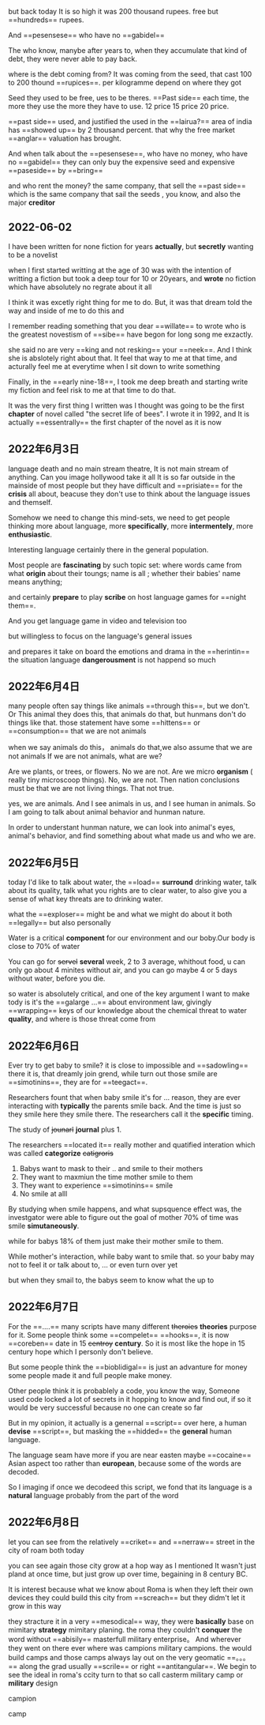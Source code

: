 but back today It is so high it was 200 thousand rupees. free but ==hundreds==  rupees.

And ==pesensese== who have no ==gabidel==

The who know, manybe after years to, when they accumulate that kind of debt, they were never able to pay back. 

where is the debt coming from?
It was coming from the seed, that cast 100 to 200 thound ==rupices==. per kilogramme depend on where they got

Seed they used to be free, ues to be theres.
==Past side== each time, the more they use the more they have to use. 12 price 15 price 20 price.

==past side== used, and justified the used in the  ==lairua?== area of india has ==showed up== by 2 thousand percent. that why the free market ==anglar== valuation has brought.

And when talk about the ==pesensese==, who have no money, who have no ==gabidel==
they can only buy the expensive seed and expensive ==paseside== by ==bring==

and who rent the money? the same company, that sell the ==past side== which is  the same company that sail the seeds 
, you know, and also the major **creditor**


## 2022-06-02
I have been written for none fiction for years **actually**, but **secretly** wanting to be a novelist

when I first started writting at the age of 30 was with the intention of writting a fiction
but took a deep tour for 10 or 20years, and **wrote** no fiction
which have absolutely no regrate about it all

I think it was excetly right thing for me to do. But, it was that dream told the way and inside of me to do this and 

I remember reading something that you dear ==willate== to wrote  who is the greatest novestism of ==sibe== have begon for long song me exzactly.

she said no are very ==king and not resking== your ==neek==.
And I think she is abslotely right about that. It feel  that way to me at that time, and acturally feel me at everytime when I sit down  to write something

Finally, in the ==early nine-18==, 
I took me deep breath and starting write my fiction and feel risk to me at that time to do that.

It was the very first thing I written was I thought was going to be the first **chapter** of novel called "the secret life of bees".
I wrote it in 1992, and It is actually ==essentrally== the first chapter of the novel as it is now


## 2022年6月3日
language death and no main stream theatre, It is not main stream of anything. Can you image hollywood take it all
It is so far outside in the mainside of most people but they have difficult and ==prisiate==  for  the **crisis** all about,
beacuse they don't use to think about the language issues and themself.

Somehow we need to change this mind-sets,
we need to get people thinking more about language, more **specifically**, more **intermentely**, more **enthusiastic**.

Interesting language certainly there in the general population.

Most people are **fascinating** by such topic set: where words came from
what **origin** about their toungs;
name is all ;
whether their babies' name means anything;

and certainly **prepare** to play **scribe** on host language games for ==night them==.

And you get language game in video and television too

but willingless to focus on the language's general issues

and prepares it take on board the emotions  and drama in the ==herintin== the situation language **dangerousment** is not happend so much 

## 2022年6月4日

many people often say things like animals ==through this==, but we don't. Or This animal they does this, that animals do that, but hunmans don't do things like that.
those statement have some  ==hittens== or ==consumption== that we are not animals

when we say animals do this， animals do that,we also assume that we are not animals
If we are not animals, what are we?

Are we plants, or trees, or flowers. No we are not.
Are we micro **organism** ( really tiny microscoop things). No, we are not.
Then nation conclusions must be that we are not living things.
That not true.

yes, we are animals.
And I see animals in us, and I see human in animals. So I am going to talk about animal behavior and hunman nature.

In order to understant hunman nature, we can look into animal's eyes, animal's behavior, and find something about what made us and who we are.


## 2022年6月5日

today I'd like to talk about water, the ==load== **surround** drinking water, talk about its quality, talk what you rights are to clear water,
to also give you a sense of what key threats are to drinking water.

what the ==exploser== might be and what we might do about it both ==legally== but also personally

Water is a critical **component** for our environment and our boby.Our body is close to 70% of water

You can go for ~~servel~~ **several** week, 2 to 3 average, whithout food, u can only go about 4 minites without air, and you can go maybe 4 or 5 days without water, before you die.

so water is absolutely critical, and one of the key argument I want to make tody is it's the ==galarge ...== about environment law,
givingly  ==wrapping== keys of our  knowledge about the chemical threat to water **quality**, and where is those threat come from

## 2022年6月6日

Ever try to get baby to smile? it is close to impossible
and ==sadowling== there it is,
that dreamly join grend,
while turn out those smile are ==simotinins==, they are for ==teegact==.
 
Researchers fount that when baby smile it's for ... reason, they are ever interacting with
**typically** the parents smile back.
And the time is just so they smile here they smile there. 
The researchers call it the **specific** timing.
 
The study of ~~jounarl~~ **journal** plus 1.

The researchers ==located it== really mother and quatified  interation which was called **categorize** ~~catigroris~~


1. Babys want to mask to their .. and smile to their mothers
2. They want to maxmiun the time mother smile to them
3. They want to experience  ==simotinins== smile
4. No smile at alll
 
By studying when smile happens, and what supsquence effect was, the investgator were able to figure out the goal of mother 70% of time was smile **simutaneously**.

while for babys 18% of them just make their mother smile to them.
 
While mother's interaction, while baby want to smile that.
so your baby may not to feel it or talk about to, ... or even turn over yet
 
but when they smail to, the babys seem to know what the up to


## 2022年6月7日
For the ==....== many scripts have many different ~~theroies~~ **theories** purpose for it.
Some people think some ==compelet== ==hooks==, it is now ==coreben== date  in 15 ~~centroy~~ **century**.
So it is most like the hope in 15 century hope which I personly don't believe.

But some people think the ==bioblidigal== is just an advanture for money some people made it and full people make money.

Other people think it is probablely a code, you know the way,
Someone used code locked a lot of secrets in it 
hopping to know and find out, if so it would be very successful because no one can create so far

But in my opinion, it actually is a genernal ==script== over here, a human **devise** ==script==,
but masking the ==hidded== the **general** human language.

The language seam have more if you are near easten maybe ==cocaine== Asian aspect too rather than **european**, because some of the words are decoded.

So I imaging if once we decodeed this script, we fond that its language is a **natural** language probably from the part of the word


## 2022年6月8日

let you can see from the relatively ==criket== and ==nerraw== street in the  city of roam
both today

you can see again those city grow at a hop way as I mentioned
It wasn't just pland at once time, but just grow up over time, begaining in 8 century BC.

It is interest because what we know about Roma is when they left their own devices
they could build this city from ==screach==  but they didm't let it grow in this way

they stracture it in a very ==mesodical== way, they were **basically** base on mimitary **strategy** mimitary planing.
the roma they couldn't **conquer** the word without ==abisily== masterfull military enterprise。
And wherever they went on there ever where was campions military campions. 
the would build camps and those camps always lay out on the very geomatic ==。。。== along the grad
usually ==scrile== or right ==antitangular==.
We begin to see the ideal  in roma's ccity turn to that so call casterm military camp or **military** design









campion 

camp









